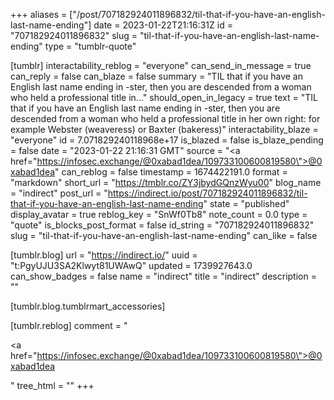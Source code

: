 +++
aliases = ["/post/707182924011896832/til-that-if-you-have-an-english-last-name-ending"]
date = 2023-01-22T21:16:31Z
id = "707182924011896832"
slug = "til-that-if-you-have-an-english-last-name-ending"
type = "tumblr-quote"

[tumblr]
interactability_reblog = "everyone"
can_send_in_message = true
can_reply = false
can_blaze = false
summary = "TIL that if you have an English last name ending in -ster, then you are descended from a woman who held a professional title in..."
should_open_in_legacy = true
text = "TIL that if you have an English last name ending in -ster, then you are descended from a woman who held a professional title in her own right: for example Webster (weaveress) or Baxter (bakeress)"
interactability_blaze = "everyone"
id = 7.071829240118968e+17
is_blazed = false
is_blaze_pending = false
date = "2023-01-22 21:16:31 GMT"
source = "<a href=\"https://infosec.exchange/@0xabad1dea/109733100600819580\">@0xabad1dea</a>"
can_reblog = false
timestamp = 1674422191.0
format = "markdown"
short_url = "https://tmblr.co/ZY3jbydGQnzWyu00"
blog_name = "indirect"
post_url = "https://indirect.io/post/707182924011896832/til-that-if-you-have-an-english-last-name-ending"
state = "published"
display_avatar = true
reblog_key = "SnWf0Tb8"
note_count = 0.0
type = "quote"
is_blocks_post_format = false
id_string = "707182924011896832"
slug = "til-that-if-you-have-an-english-last-name-ending"
can_like = false

[tumblr.blog]
url = "https://indirect.io/"
uuid = "t:PgyUJU3SA2Klwyt81UWAwQ"
updated = 1739927643.0
can_show_badges = false
name = "indirect"
title = "indirect"
description = ""

[tumblr.blog.tumblrmart_accessories]

[tumblr.reblog]
comment = "<p><a href=\"https://infosec.exchange/@0xabad1dea/109733100600819580\">@0xabad1dea</a></p>"
tree_html = ""
+++
